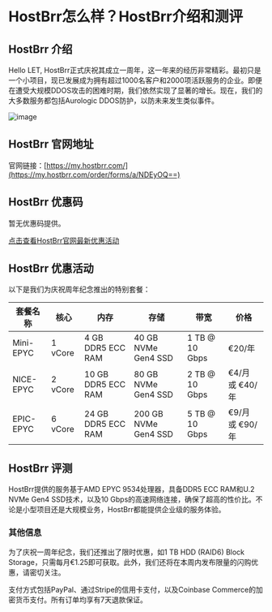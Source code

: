 # HostBrr怎么样？HostBrr介绍和测评

## HostBrr 介绍
Hello LET, HostBrr正式庆祝其成立一周年，这一年来的经历非常精彩。最初只是一个小项目，现已发展成为拥有超过1000名客户和2000项活跃服务的企业。即便在遭受大规模DDOS攻击的困难时期，我们依然实现了显著的增长。现在，我们的大多数服务都包括Aurologic DDOS防护，以防未来发生类似事件。

![image](https://github.com/sacchzit/HostBrr/assets/167743608/950f3688-d299-4ddb-a674-9336808adb7f)

## HostBrr 官网地址
官网链接：[https://my.hostbrr.com/](https://my.hostbrr.com/order/forms/a/NDEyOQ==)

## HostBrr 优惠码
暂无优惠码提供。

[点击查看HostBrr官网最新优惠活动](https://my.hostbrr.com/order/forms/a/NDEyOQ==)

## HostBrr 优惠活动
以下是我们为庆祝周年纪念推出的特别套餐：

| 套餐名称    | 核心 | 内存     | 存储        | 带宽            | 价格       |
|-----------|------|---------|-------------|-----------------|-----------|
| Mini-EPYC | 1 vCore | 4 GB DDR5 ECC RAM | 40 GB NVMe Gen4 SSD | 1 TB @ 10 Gbps | €20/年 |
| NICE-EPYC | 2 vCore | 10 GB DDR5 ECC RAM | 80 GB NVMe Gen4 SSD | 2 TB @ 10 Gbps | €4/月 或 €40/年 |
| EPIC-EPYC | 6 vCore | 24 GB DDR5 ECC RAM | 200 GB NVMe Gen4 SSD | 5 TB @ 10 Gbps | €9/月 或 €90/年 |

## HostBrr 评测
HostBrr提供的服务基于AMD EPYC 9534处理器，具备DDR5 ECC RAM和U.2 NVMe Gen4 SSD技术，以及10 Gbps的高速网络连接，确保了超高的性价比。不论是小型项目还是大规模业务，HostBrr都能提供企业级的服务体验。

### 其他信息
为了庆祝一周年纪念，我们还推出了限时优惠，如1 TB HDD (RAID6) Block Storage，只需每月€1.25即可获取。此外，我们还将在本周内发布限量的闪购优惠，请密切关注。

支付方式包括PayPal、通过Stripe的信用卡支付，以及Coinbase Commerce的加密货币支付。所有订单均享有7天退款保证。
